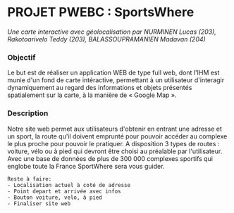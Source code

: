 # PROJET PWEBC : SportsWhere
_Une carte interactive avec géolocalisation par NURMINEN Lucas (203), Rakotoarivelo Teddy (203), BALASSOUPRAMANIEN Madavan (204)_

### Objectif
Le but est de réaliser un application WEB de type full web, dont l'IHM est munie d'un fond de carte intéractive, permettant à un utilisateur d'interagir dynamiquement au regard des informations et objets présentés spatialement sur la carte, à la manière de « Google Map ».

### Description
Notre site web permet aux utilisateurs d'obtenir en entrant une adresse et un sport, la route qu'il doivent emprunté pour pouvoir accéder au complexe le plus proche pour pouvoir le pratiquer. A disposition 3 types de routes : voiture, vélo ou à pied qui devront être choisi au préalable par l'utilisateur.
Avec une base de données de plus de 300 000 complexes sportifs qui englobe toute la France SportWhere sera vous guider.


    Reste à faire:
    - Localisation actuel à coté de adresse
    - Point depart et arrivée avec infos
    - Bouton voiture, velo, à pied
    - Finaliser site web
